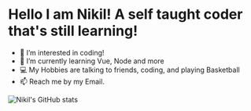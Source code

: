 # Hello I am Nikil! A self taught coder that's still learning!


- 👀 I’m interested in coding!
- 🌱 I’m currently learning Vue, Node and more
- 💻 My Hobbies are talking to friends, coding, and playing Basketball
- 📫 Reach me by my Email.


![Nikil's GitHub stats](https://github-readme-stats.vercel.app/api?username=nikil-sriram&show_icons=true&theme=dark)


<!---
nikil-sriram/nikil-sriram is a ✨ special ✨ repository because its `README.md` (this file) appears on your GitHub profile.
You can click the Preview link to take a look at your changes.
--->
